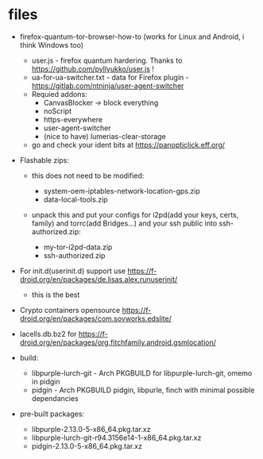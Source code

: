 # files

* firefox-quantum-tor-browser-how-to (works for Linux and Android, i think Windows too)
  * user.js - firefox quantum hardering. Thanks to https://github.com/pyllyukko/user.js !
  * ua-for-ua-switcher.txt - data for Firefox plugin - https://gitlab.com/ntninja/user-agent-switcher
  * Requied addons:
    * CanvasBlocker -> block everything
    * noScript
    * https-everywhere
    * user-agent-switcher
    * (nice to have) lumerias-clear-storage
  * go and check your ident bits at https://panopticlick.eff.org/

* Flashable zips:

  * this does not need to be modified:
    * system-oem-iptables-network-location-gps.zip
    * data-local-tools.zip

  * unpack this and put your configs for i2pd(add your keys, certs, family) 
    and torrc(add Bridges...) and your ssh public into ssh-authorized.zip:
    * my-tor-i2pd-data.zip
    * ssh-authorized.zip

* For init.d(userinit.d) support use https://f-droid.org/en/packages/de.lisas.alex.runuserinit/
    - this is the best

* Crypto containers opensource https://f-droid.org/en/packages/com.sovworks.edslite/

* lacells.db.bz2 for https://f-droid.org/en/packages/org.fitchfamily.android.gsmlocation/


* build:
  * libpurple-lurch-git - Arch PKGBUILD for libpurple-lurch-git, omemo in pidgin
  * pidgin - Arch PKGBUILD pidgin, libpurle, finch with minimal possible dependancies

* pre-built packages:
  * libpurple-2.13.0-5-x86_64.pkg.tar.xz
  * libpurple-lurch-git-r94.3156e14-1-x86_64.pkg.tar.xz
  * pidgin-2.13.0-5-x86_64.pkg.tar.xz

